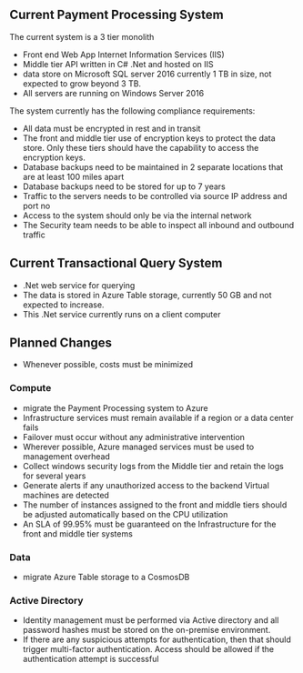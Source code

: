 ## Current Payment Processing System 

The current system is a 3 tier monolith
- Front end Web App Internet Information Services (IIS)
- Middle tier API written in C# .Net and hosted on IIS
- data store on Microsoft SQL server 2016 currently 1 TB in size, not expected to grow beyond 3 TB.
- All servers are running on Windows Server 2016

The system currently has the following compliance requirements:
- All data must be encrypted in rest and in transit
- The front and middle tier use of encryption keys to protect the data store. Only these tiers should have the capability to access the encryption keys.
- Database backups need to be maintained in 2 separate locations that are at least 100 miles apart
- Database backups need to be stored for up to 7 years
- Traffic to the servers needs to be controlled via source IP address and port no
- Access to the system should only be via the internal network
- The Security team needs to be able to inspect all inbound and outbound traffic

## Current Transactional Query System
- .Net web service for querying
- The data is stored in Azure Table storage, currently 50 GB and not expected to increase.
- This .Net service currently runs on a client computer

## Planned Changes
- Whenever possible, costs must be minimized

### Compute
- migrate the Payment Processing system to Azure
- Infrastructure services must remain available if a region or a data center fails
- Failover must occur without any administrative intervention
- Wherever possible, Azure managed services must be used to management overhead
- Collect windows security logs from the Middle tier and retain the logs for several years
- Generate alerts if any unauthorized access to the backend Virtual machines are detected
- The number of instances assigned to the front and middle tiers should be adjusted automatically based on the CPU utilization
- An SLA of 99.95% must be guaranteed on the Infrastructure for the front and middle tier systems

### Data
- migrate Azure Table storage to a CosmosDB

### Active Directory
- Identity management must be performed via Active directory and all password hashes must be stored on the on-premise environment.
- If there are any suspicious attempts for authentication, then that should trigger multi-factor authentication. Access should be allowed if the authentication attempt is successful

